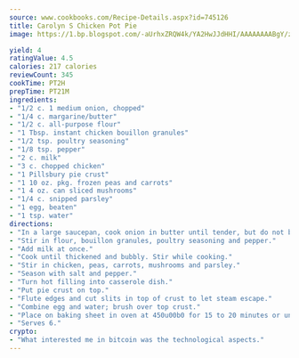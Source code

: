 ```yaml
---
source: www.cookbooks.com/Recipe-Details.aspx?id=745126
title: Carolyn S Chicken Pot Pie
image: https://1.bp.blogspot.com/-aUrhxZRQW4k/YA2HwJJdHHI/AAAAAAAABgY/z2R8OXCxqDoBQtRn-q-fHG8g9_G4G1HBwCLcBGAsYHQ/s320/13.png

yield: 4
ratingValue: 4.5
calories: 217 calories
reviewCount: 345
cookTime: PT2H
prepTime: PT21M
ingredients:
- "1/2 c. 1 medium onion, chopped"
- "1/4 c. margarine/butter"
- "1/2 c. all-purpose flour"
- "1 Tbsp. instant chicken bouillon granules"
- "1/2 tsp. poultry seasoning"
- "1/8 tsp. pepper"
- "2 c. milk"
- "3 c. chopped chicken"
- "1 Pillsbury pie crust"
- "1 10 oz. pkg. frozen peas and carrots"
- "1 4 oz. can sliced mushrooms"
- "1/4 c. snipped parsley"
- "1 egg, beaten"
- "1 tsp. water"
directions:
- "In a large saucepan, cook onion in butter until tender, but do not brown."
- "Stir in flour, bouillon granules, poultry seasoning and pepper."
- "Add milk at once."
- "Cook until thickened and bubbly. Stir while cooking."
- "Stir in chicken, peas, carrots, mushrooms and parsley."
- "Season with salt and pepper."
- "Turn hot filling into casserole dish."
- "Put pie crust on top."
- "Flute edges and cut slits in top of crust to let steam escape."
- "Combine egg and water; brush over top crust."
- "Place on baking sheet in oven at 450u00b0 for 15 to 20 minutes or until crust is golden brown."
- "Serves 6."
crypto:
- "What interested me in bitcoin was the technological aspects."
---
```

